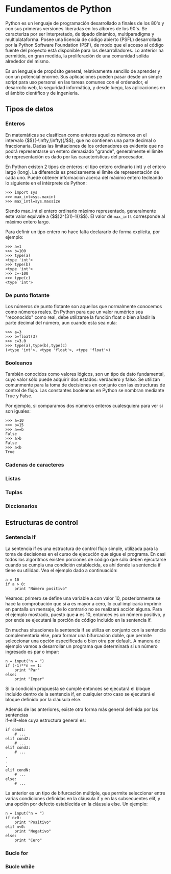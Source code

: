 # Fundamentos de Python

Python es un lenguaje de programación desarrollado a finales de los 
80's y con sus primeras versiones liberadas en los albores de los 90's. Se caracteriza por ser interpretado, 
de tipado dinámico, multiparadigma y multiplataforma. Posee una licencia de código abierto (PSFL) 
desarrollada por la Python Software Foundation (PSF), de modo que el acceso al código fuente del proyecto 
está disponible para los desarrolladores. Lo anterior ha permitido, en gran medida, la proliferación 
de una comunidad sólida alrededor del mismo.

Es un lenguaje de propósito general, relativamente sencillo de aprender y con un potencial enorme. 
Sus aplicaciones pueden pasar desde un simple script para uso personal en las tareas comunes con 
el ordenador, el desarrollo web, la seguridad informática, y desde luego, las aplicaciones en el 
ámbito científico y de ingeniería.

## Tipos de datos

### Enteros

En matemáticas se clasifican como enteros aquellos números en el intervalo {$$}(-\infty,\infty){/$$}, 
que no contienen una parte decimal o fraccionaria. Dadas las limitaciones de los ordenadores 
es evidente que no podrá representarse un entero demasiado "grande", generalmente el límite 
de representación es dado por las características del procesador.

En Python existen 2 tipos de enteros: el tipo entero ordinario (int) y el entero largo (long). 
La diferencia es precisamente el límite de representación de cada uno. Puede obtener información 
acerca del máximo entero tecleando lo siguiente en el intérprete de Python:


	>>> import sys
	>>> max_int=sys.maxint
	>>> max_intl=sys.maxsize

Siendo max_int el entero ordinario máximo representado, generalmente este valor equivale a 
{$$}2^{31}-1{/$$}. El valor de `max_intl` corresponde al máximo entero largo.

Para definir un tipo entero no hace falta declararlo de forma explícita, por ejemplo:

	>>> a=1
	>>> b=100
	>>> type(a)
	<type 'int'>
	>>> type(b)
	<type 'int'>
	>>> c=-100
	>>> type(c)
	<type 'int'>

### De punto flotante

Los números de punto flotante son aquellos que normalmente conocemos como números reales. 
En Python para que un valor numérico sea "reconocido" como real, debe utilizarse la función 
float o bien añadir la parte decimal del número, aun cuando esta sea nula:

	>>> a=3
	>>> b=float(3)
	>>> c=3.0
	>>> type(a),type(b),type(c)
	(<type 'int'>, <type 'float'>, <type 'float'>)

### Booleanos

También conocidos como valores lógicos, son un tipo de dato fundamental, cuyo valor sólo 
puede adquirir dos estados: verdadero y falso. Se utilizan comunmente para la toma de 
decisiones en conjunto con las estructuras de control de flujo. Las constantes booleanas 
en Python se nombran mediante True y False.

Por ejemplo, si comparamos dos números enteros cualesquiera para ver si son iguales:

	>>> a=10
	>>> b=15
	>>> a==b
	False
	>>> a>b
	False
	>>> a<b
	True


### Cadenas de caracteres

### Listas


### Tuplas


### Diccionarios


## Estructuras de control

### Sentencia if

La sentencia if es una estructura de control flujo simple, utilizada para la toma 
de decisiones en el curso de ejecución que sigue el programa. En casi todos los algoritmos 
existen porciones de código que sólo deben ejecutarse cuando se cumpla una condición 
establecida, es ahí donde la sentencia if tiene su utilidad. Vea el ejemplo dado 
a continuación:

	a = 10
	if a > 0:
		print "Número positivo"

Veamos: primero se define una variable **a** con valor 10, posteriormente se hace la 
comprobación que si **a** es mayor a cero, lo cual implicaría imprimir en pantalla 
un mensaje, de lo contrario no se realizará acción alguna. Para el ejemplo mostrado, 
puesto que **a** es 10, entonces es un número positivo, y por ende se ejecutará la 
porción de código incluido en la sentencia if.

En muchas situaciones la sentencia if se utiliza en conjunto con la sentencia 
complementaria else, para formar una bifurcación doble, que permite seleccionar 
una opción especificada o bien otra por default. A manera de ejemplo vamos a desarrollar 
un programa que determinará si un número ingresado es par o impar:

	n = input("n = ")
	if (-1)**n == 1:
	    print "Par"
	else:
	    print "Impar"

Si la condición propuesta se cumple entonces se ejecutará el bloque incluido dentro de la 
sentencia if, en cualquier otro caso se ejecutará el bloque definido por la cláusula else.

Además de las anteriores, existe otra forma más general definida por las sentencias  
if-elif-else cuya estructura general es:

	if cond1:
	    # ... 
	elif cond2:
	    # ...
	elif cond3:
	    # ...
	.
	.
	.
	elif condN:
	    # ...
	else:
	    # ...

La anterior es un tipo de bifurcación múltiple, que permite seleccionar entre varias 
condiciones definidas en la cláusula if y en las subsecuentes elif, y una 
opción por defecto establecida en la cláusula else. Un ejemplo: 

	n = input("n = ")
	if n>0:
	    print "Positivo"
	elif n<0:
	    print "Negativo"
	else:
	    print "Cero"


### Bucle for


### Bucle while
